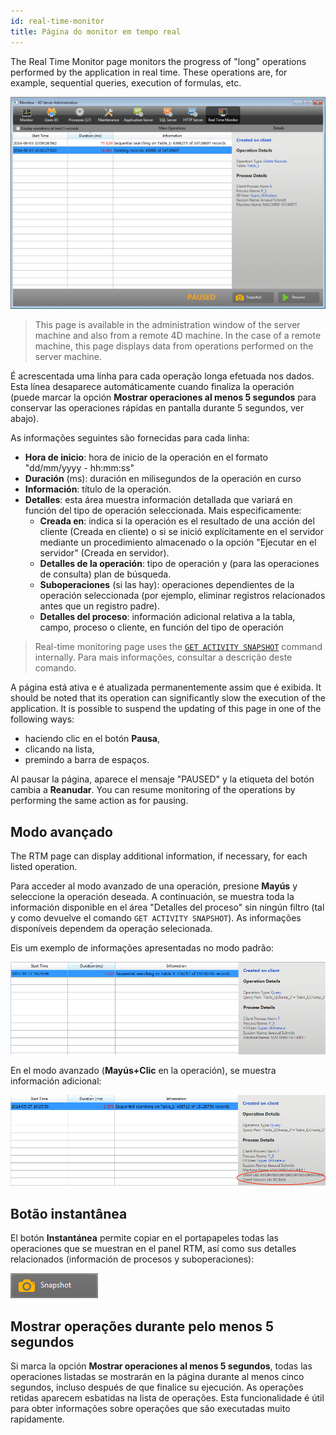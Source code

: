 ```yaml
---
id: real-time-monitor
title: Página do monitor em tempo real
---
```


The Real Time Monitor page monitors the progress of "long" operations performed by the application in real time. These operations are, for example, sequential queries, execution of formulas, etc.

![](../assets/en/Admin/server-admin-monitor-page.png)

> This page is available in the administration window of the server machine and also from a remote 4D machine. In the case of a remote machine, this page displays data from operations performed on the server machine.

É acrescentada uma linha para cada operação longa efetuada nos dados. Esta línea desaparece automáticamente cuando finaliza la operación (puede marcar la opción **Mostrar operaciones al menos 5 segundos** para conservar las operaciones rápidas en pantalla durante 5 segundos, ver abajo).

As informações seguintes são fornecidas para cada linha:

- **Hora de inicio**: hora de inicio de la operación en el formato "dd/mm/yyyy - hh:mm:ss"
- **Duración** (ms): duración en milisegundos de la operación en curso
- **Información**: título de la operación.
- **Detalles**: esta área muestra información detallada que variará en función del tipo de operación seleccionada. Mais especificamente:
  - **Creada en**: indica si la operación es el resultado de una acción del cliente (Creada en cliente) o si se inició explícitamente en el servidor mediante un procedimiento almacenado o la opción "Ejecutar en el servidor" (Creada en servidor).
  - **Detalles de la operación**: tipo de operación y (para las operaciones de consulta) plan de búsqueda.
  - **Suboperaciones** (si las hay): operaciones dependientes de la operación seleccionada (por ejemplo, eliminar registros relacionados antes que un registro padre).
  - **Detalles del proceso**: información adicional relativa a la tabla, campo, proceso o cliente, en función del tipo de operación

> Real-time monitoring page uses the [`GET ACTIVITY SNAPSHOT`](https://doc.4d.com/4dv19/help/command/en/page1277.html) command internally. Para mais informações, consultar a descrição deste comando.

A página está ativa e é atualizada permanentemente assim que é exibida. It should be noted that its operation can significantly slow the execution of the application. It is possible to suspend the updating of this page in one of the following ways:

- haciendo clic en el botón **Pausa**,
- clicando na lista,
- premindo a barra de espaços.

Al pausar la página, aparece el mensaje "PAUSED" y la etiqueta del botón cambia a **Reanudar**.
You can resume monitoring of the operations by performing the same action as for pausing.

## Modo avançado

The RTM page can display additional information, if necessary, for each listed operation.

Para acceder al modo avanzado de una operación, presione **Mayús** y seleccione la operación deseada. A continuación, se muestra toda la información disponible en el área "Detalles del proceso" sin ningún filtro (tal y como devuelve el comando `GET ACTIVITY SNAPSHOT`). As informações disponíveis dependem da operação selecionada.

Eis um exemplo de informações apresentadas no modo padrão:

![](../assets/en/Admin/server-admin-monitor-adv1.png)

En el modo avanzado (**Mayús+Clic** en la operación), se muestra información adicional:

![](../assets/en/Admin/server-admin-monitor-adv2.png)

## Botão instantânea

El botón **Instantánea** permite copiar en el portapapeles todas las operaciones que se muestran en el panel RTM, así como sus detalles relacionados (información de procesos y suboperaciones):

![](../assets/en/Admin/server-admin-monitor-snapshot.png)

## Mostrar operações durante pelo menos 5 segundos

Si marca la opción **Mostrar operaciones al menos 5 segundos**, todas las operaciones listadas se mostrarán en la página durante al menos cinco segundos, incluso después de que finalice su ejecución. As operações retidas aparecem esbatidas na lista de operações. Esta funcionalidade é útil para obter informações sobre operações que são executadas muito rapidamente.

